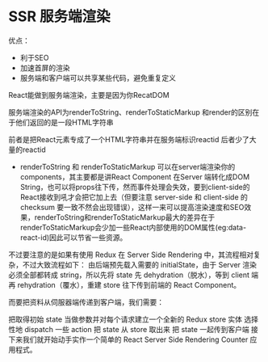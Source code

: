 # SSR 服务端渲染
优点：
* 利于SEO
* 加速首屏的渲染
* 服务端和客户端可以共享某些代码，避免重复定义

React能做到服务端渲染，主要是因为你RecatDOM

服务端渲染的API为renderToString、renderToStaticMarkup 和render的区别在于他们返回的是一段HTML字符串

前者是把React元素专成了一个HTML字符串并在服务端标识reactid
后者少了大量的reactid
* [](****)
renderToString 和 renderToStaticMarkup 可以在server端渲染你的components，其主要都是讲React Component 在Server 端转化成DOM String，也可以将props往下传，然而事件处理会失效，要到client-side的React接收到吼才会把它加上去（但要注意 server-side 和 client-side 的 checksum 要一致不然会出现错误），这样一来可以提高渲染速度和SEO效果，renderToString和renderToStaticMarkup最大的差异在于renderToStaticMarkup会少加一些React内部使用的DOM属性(eg:data-react-id)因此可以节省一些资源。





不过要注意的是如果有使用 Redux 在 Server Side Rendering 中，其流程相对复杂，不过大致流程如下： 由后端预先载入需要的 initialState，由于 Server 渲染必须全部都转成 string，所以先将 state 先 dehydration（脱水），等到 client 端再 rehydration（覆水），重建 store 往下传到前端的 React Component。

而要把资料从伺服器端传递到客户端，我们需要：

把取得初始 state 当做参数并对每个请求建立一个全新的 Redux store 实体
选择性地 dispatch 一些 action
把 state 从 store 取出来
把 state 一起传到客户端
接下来我们就开始动手实作一个简单的 React Server Side Rendering Counter 应用程式。








